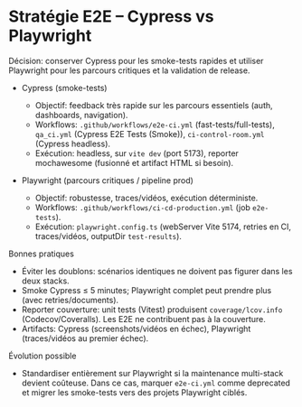 # Stratégie E2E – Cypress vs Playwright

Décision: conserver Cypress pour les smoke-tests rapides et utiliser Playwright pour les parcours critiques et la validation de release.

- Cypress (smoke-tests)
  - Objectif: feedback très rapide sur les parcours essentiels (auth, dashboards, navigation).
  - Workflows: `.github/workflows/e2e-ci.yml` (fast-tests/full-tests), `qa_ci.yml` (Cypress E2E Tests (Smoke)), `ci-control-room.yml` (Cypress headless).
  - Exécution: headless, sur `vite dev` (port 5173), reporter mochawesome (fusionné et artifact HTML si besoin).

- Playwright (parcours critiques / pipeline prod)
  - Objectif: robustesse, traces/vidéos, exécution déterministe.
  - Workflows: `.github/workflows/ci-cd-production.yml` (job `e2e-tests`).
  - Exécution: `playwright.config.ts` (webServer Vite 5174, retries en CI, traces/vidéos, outputDir `test-results`).

Bonnes pratiques
- Éviter les doublons: scénarios identiques ne doivent pas figurer dans les deux stacks.
- Smoke Cypress ≤ 5 minutes; Playwright complet peut prendre plus (avec retries/documents).
- Reporter couverture: unit tests (Vitest) produisent `coverage/lcov.info` (Codecov/Coveralls). Les E2E ne contribuent pas à la couverture.
- Artifacts: Cypress (screenshots/vidéos en échec), Playwright (traces/vidéos au premier échec).

Évolution possible
- Standardiser entièrement sur Playwright si la maintenance multi-stack devient coûteuse. Dans ce cas, marquer `e2e-ci.yml` comme deprecated et migrer les smoke-tests vers des projets Playwright ciblés.
